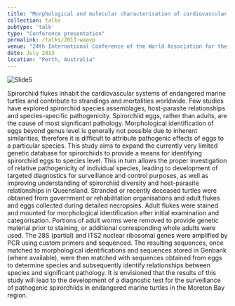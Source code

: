 ```yaml
---
title: "Morphological and molecular characterisation of cardiovascular flukes (Digenea: Spirorchiidae) from marine turtles in Moreton Bay, Queensland."
collection: talks
pubtype: 'talk'
type: "Conference presentation"
permalink: /talks/2013-waavp
venue: "24th International Conference of the World Association for the Advancement of Veterinary Parasitology"
date: July 2013
location: "Perth, Australia"
---
```

![Slide5](https://github.com/user-attachments/assets/7fe3fb34-9660-4824-8f86-c2edc940723e)

Spirorchiid flukes inhabit the cardiovascular systems of endangered marine turtles and contribute to strandings and mortalities worldwide. Few studies have explored spirorchiid species assemblages, host-parasite relationships and species-specific pathogenicity. Spirorchiid eggs, rather than adults, are the cause of most significant pathology. Morphological identification of eggs beyond genus level is generally not possible due to inherent similarities, therefore it is difficult to attribute pathogenic effects of eggs to a particular species. This study aims to expand the currently very limited genetic database for spirorchiids to provide a means for identifying spirorchiid eggs to species level. This in turn allows the proper investigation of relative pathogenicity of individual species, leading to development of targeted diagnostics for surveillance and control purposes, as well as improving understanding of spirorchiid diversity and host-parasite relationships in Queensland. Stranded or recently deceased turtles were obtained from government or rehabilitation organisations and adult flukes and eggs collected during detailed necropsies. Adult flukes were stained and mounted for morphological identification after initial examination and categorisation. Portions of adult worms were removed to provide genetic material prior to staining, or additional corresponding whole adults were used. The 28S (partial) and ITS2 nuclear ribosomal genes were amplified by PCR using custom primers and sequenced. The resulting sequences, once matched to morphological identifications and sequences stored in Genbank (where available), were then matched with sequences obtained from eggs to determine species and subsequently identify relationships between species and significant pathology. It is envisioned that the results of this study will lead to the development of a diagnostic test for the surveillance of pathogenic spirorchiids in endangered marine turtles in the Moreton Bay region. 
